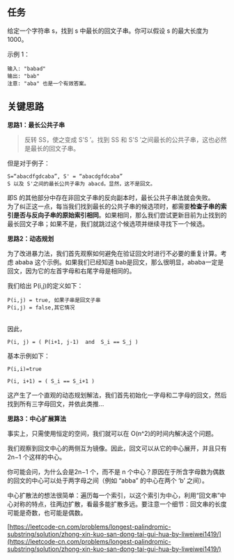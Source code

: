 ## 任务 ##
给定一个字符串 s，找到 s 中最长的回文子串。你可以假设 s 的最大长度为 1000。

示例 1：

    输入: "babad"  
    输出: "bab"  
    注意: "aba" 也是一个有效答案。  

## 关键思路 ##
**思路1：最长公共子串**

> 反转 SS，使之变成 S'S ′。找到 SS 和 S'S ′之间最长的公共子串，这也必然是最长的回文子串。

但是对于例子：

    S=“abacdfgdcaba”, S' = “abacdgfdcaba”  
    S 以及 S'之间的最长公共子串为 abacd。显然，这不是回文。

 即S 的其他部分中存在非回文子串的反向副本时，最长公共子串法就会失败。  
为了纠正这一点，每当我们找到最长的公共子串的候选项时，都需要**检查子串的索引是否与反向子串的原始索引相同**。如果相同，那么我们尝试更新目前为止找到的最长回文子串；如果不是，我们就跳过这个候选项并继续寻找下一个候选。



**思路2：动态规划**

为了改进暴力法，我们首先观察如何避免在验证回文时进行不必要的重复计算。考虑 ababa 这个示例。如果我们已经知道 bab是回文，那么很明显，ababa一定是回文，因为它的左首字母和右尾字母是相同的。

我们给出 P(i,j)的定义如下：

    P(i,j) = true, 如果子串是回文子串
    P(i,j) = false,其它情况
​	
因此，

    P(i, j) = ( P(i+1, j-1)  and  S_i == S_j )
    

基本示例如下：


    P(i,i)=true
    
    P(i, i+1) = ( S_i == S_i+1 )


这产生了一个直观的动态规划解法，我们首先初始化一字母和二字母的回文，然后找到所有三字母回文，并依此类推…

**思路3：中心扩展算法**

事实上，只需使用恒定的空间，我们就可以在 O(n^2)的时间内解决这个问题。

我们观察到回文中心的两侧互为镜像。因此，回文可以从它的中心展开，并且只有2n−1 个这样的中心。

你可能会问，为什么会是2n−1 个，而不是 n 个中心？原因在于所含字母数为偶数的回文的中心可以处于两字母之间（例如 “abba” 的中心在两个 ‘b’ 之间）。

中心扩散法的想法很简单：遍历每一个索引，以这个索引为中心，利用“回文串”中心对称的特点，往两边扩散，看最多能扩散多远。要注意一个细节：回文串的长度可能是奇数，也可能是偶数。

[https://leetcode-cn.com/problems/longest-palindromic-substring/solution/zhong-xin-kuo-san-dong-tai-gui-hua-by-liweiwei1419/](https://leetcode-cn.com/problems/longest-palindromic-substring/solution/zhong-xin-kuo-san-dong-tai-gui-hua-by-liweiwei1419/)
